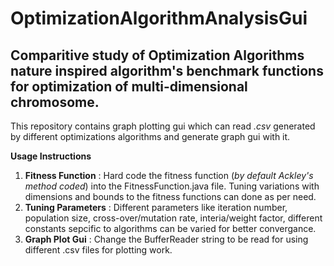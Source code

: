 # OptimizationAlgorithmAnalysisGui  
## Comparitive study of Optimization Algorithms nature inspired algorithm's benchmark functions for optimization of multi-dimensional chromosome.  

This repository contains graph plotting gui which can read _.csv_ generated by different optimizations algorithms and generate graph gui with it.  

__Usage Instructions__

1. __Fitness Function__ : Hard code the fitness function (_by default Ackley's method coded_) into the FitnessFunction.java file. Tuning variations with dimensions and bounds to the fitness functions can done as per need.  
2. __Tuning Parameters__ : Different parameters like iteration number, population size, cross-over/mutation rate, interia/weight factor, different constants sepcific to algorithms can be varied for better convergance.  
3. __Graph Plot Gui__ : Change the BufferReader string to be read for using different .csv files for plotting work.  

